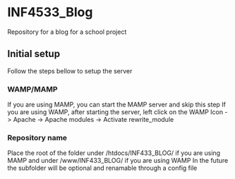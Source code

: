 # INF4533_Blog
Repository for a blog for a school project

## Initial setup
Follow the steps bellow to setup the server

### WAMP/MAMP
If you are using MAMP, you can start the MAMP server and skip this step
If you are using WAMP, after starting the server, left click on the WAMP Icon -> Apache -> Apache modules -> Activate rewrite_module

### Repository name
Place the root of the folder under /htdocs/INF433_BLOG/ if you are using MAMP and under /www/INF433_BLOG/ if you are using WAMP
In the future the subfolder will be optional and renamable through a config file
